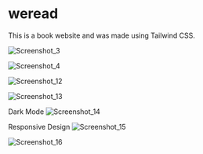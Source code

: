 # weread
This is a book website and was made using Tailwind CSS.

![Screenshot_3](https://user-images.githubusercontent.com/84645404/233749317-fff42ac9-54a1-4694-b1f1-a6a98f753445.png)

![Screenshot_4](https://user-images.githubusercontent.com/84645404/233749347-14000f9f-a336-4c70-8bc6-fc3df0cfe702.png)

![Screenshot_12](https://user-images.githubusercontent.com/84645404/233749357-23c1efbd-136d-4588-95d9-803a75e73446.png)

![Screenshot_13](https://user-images.githubusercontent.com/84645404/233749370-36c0f4c8-e3fd-490d-afc4-1984bf7fb4e8.png)

Dark Mode
![Screenshot_14](https://user-images.githubusercontent.com/84645404/233749392-c86feb1c-9b42-4923-a5c8-9e067b61c594.png)

Responsive Design
![Screenshot_15](https://user-images.githubusercontent.com/84645404/233749661-4155241c-37c7-402e-94c3-fe028f47ec8a.png)

![Screenshot_16](https://user-images.githubusercontent.com/84645404/233749662-fb837e5e-f0b5-4c3c-986b-69b2fb62b015.png)
